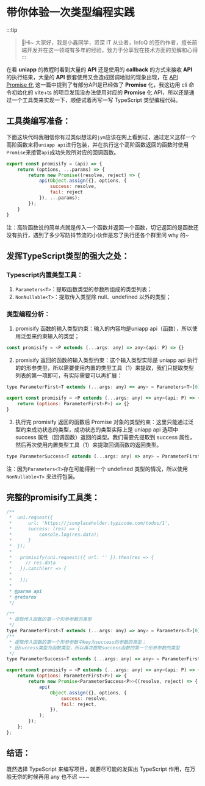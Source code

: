 # 带你体验一次类型编程实践

:::tip
>🎄Hi~ 大家好，我是小鑫同学，资深 IT 从业者，InfoQ 的签约作者，擅长前端开发并在这一领域有多年的经验，致力于分享我在技术方面的见解和心得
:::

在看 **uniapp** 的教程时看到大量的 **API** 还是使用的 **callback** 的方式来接收 **API** 的执行结果，大量的 **API** 嵌套使用又会造成回调地狱的现象出现，在 [API Promise 化](https://uniapp.dcloud.net.cn/api/#api-promise-%E5%8C%96) 这一篇中提到了有部分API是已经做了 **Promise** 化，我这边用 cli 命令初始化的 vite+ts 的项目发现没办法使用对应的 **Promise** 化 API，所以还是通过一个工具类来实现一下，顺便试着再写一写 TypeScript 类型编程代码。

## 工具类编写准备：

下面这块代码我相信你有过类似想法的`jym`应该在网上看到过，通过定义这样一个高阶函数来将`uniapp api`进行包装，并在执行这个高阶函数返回的函数时使用`Promise`来接管`api`成功失败所对应的回调函数。

```JavaScript
export const promisify = (api) => {
	return (options, ...params) => {
		return new Promise((resolve, reject) => {
			api(Object.assign({}, options, {
				success: resolve,
				fail: reject
			}), ...params);
		});
	}
}
```

注：高阶函数说的简单点就是传入一个函数并返回一个函数，切记返回的是函数还没有执行，遇到了多少写防抖节流的小伙伴是忘了执行还各个群里问 why 的~

## 发挥TypeScript类型的强大之处：

### Typescript内置类型工具：

1.  `Parameters<T>`：提取函数类型的参数所组成的类型列表；
1.  `NonNullable<T>`：提取传入类型除 null、undefined 以外的类型；

### 类型编程分析：

1.  promisify 函数的输入类型约束：输入的内容均是uniapp api（函数），所以使用泛型来约束输入的类型；

```JavaScript
const promisify = <P extends (...args: any) => any>(api: P) => {}
```

2.  promisify 返回的函数的输入类型约束：这个输入类型实际是 uniapp api 执行的的形参类型，所以需要使用内置的类型工具（1）来提取，我们只提取类型列表的第一项即可，有实际需要可以再扩展：

```JavaScript
type ParameterFirst<T extends (...args: any) => any> = Parameters<T>[0];

export const promisify = <P extends (...args: any) => any>(api: P) => {
    return (options: ParameterFirst<P>) => {}
}
```

3.  执行完 promisify 返回的函数后 Promise 对象的类型约束：这里只能通过泛型约束成功状态的类型，成功状态的类型实际上是 uniapp api 选项中 success 属性（回调函数）返回的类型。我们需要先提取到 success 属性，然后再次使用内置类型工具（1）来提取回调函数的返回类型。

```JavaScript
type ParameterSuccess<T extends (...args: any) => any> = ParameterFirst<NonNullable<Parameters<T>[0]['success']>>;
```

注：因为`Parameters<T>`存在可能得到一个 undefined 类型的情况，所以使用 `NonNullable<T>` 来进行包装。

## 完整的promisify工具类：

```JavaScript
/**
 *  uni.request({
 *      url: 'https://jsonplaceholder.typicode.com/todos/1',
 *      success: (res) => {
 *          console.log(res.data);
 *      }
 *  });
 *  
 *   promisify(uni.request)({ url: '' }).then(res => {
 *     // res.data
 *   }).catch(err => {
 *
 *   });
 *  
 * @param api 
 * @returns 
 */

/**
 * 提取传入函数的第一个形参参数的类型
 */
type ParameterFirst<T extends (...args: any) => any> = Parameters<T>[0];
/**
 * 提取传入函数的第一个形参参数中key为success的参数的类型；
 * 因success类型为函数类型，所以再次提取success函数的第一个形参参数的类型
 */
type ParameterSuccess<T extends (...args: any) => any> = ParameterFirst<NonNullable<Parameters<T>[0]['success']>>;

export const promisify = <P extends (...args: any) => any>(api: P) => {
    return (options: ParameterFirst<P>) => {
        return new Promise<ParameterSuccess<P>>((resolve, reject) => {
            api(
                Object.assign({}, options, {
                    success: resolve,
                    fail: reject,
                }),
            );
        });
    };
};
```

## 结语：

既然选择 TypeScript 来编写项目，就要尽可能的发挥出 TypeScript 作用，在万般无奈的时候再用 any 也不迟 ~~~